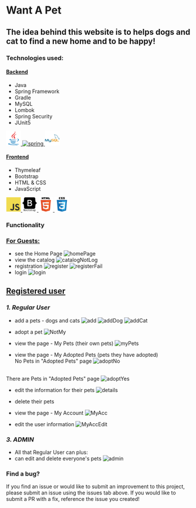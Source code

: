 # Want A Pet

## The idea behind this website is to helps dogs and cat to find a new home and to be happy!

### Technologies used:

#### <u> Backend</u>

* Java
* Spring Framework
* Gradle
* MySQL
* Lombok
* Spring Security
* JUnit5

<p> 
    <a href="https://www.java.com" target="_blank" rel="noreferrer"> 
        <img src="https://raw.githubusercontent.com/devicons/devicon/master/icons/java/java-original.svg" alt="java" width="40" height="40"/> 
    </a>
    <a href="https://spring.io/" target="_blank" rel="noreferrer">
        <img src="https://www.vectorlogo.zone/logos/springio/springio-icon.svg" alt="spring" width="40" height="40"/> 
    </a>
    <a href="https://www.mysql.com/" target="_blank" rel="noreferrer"> 
        <img src="https://raw.githubusercontent.com/devicons/devicon/master/icons/mysql/mysql-original-wordmark.svg" alt="mysql" width="40" height="40"/> 
    </a>
</p>

#### <u> Frontend</u>

* Thymeleaf
* Bootstrap
* HTML & CSS
* JavaScript

<p>
    <a href="https://developer.mozilla.org/en-US/docs/Web/JavaScript" target="_blank" rel="noreferrer"> 
        <img src="https://raw.githubusercontent.com/devicons/devicon/master/icons/javascript/javascript-original.svg" alt="javascript" width="40" height="40"/> 
    </a> 
    <a href="https://getbootstrap.com" target="_blank" rel="noreferrer"> 
        <img src="https://raw.githubusercontent.com/devicons/devicon/master/icons/bootstrap/bootstrap-plain-wordmark.svg" alt="bootstrap" width="40" height="40"/> 
    </a>   
    <a href="https://www.w3.org/html/" target="_blank" rel="noreferrer">
        <img src="https://raw.githubusercontent.com/devicons/devicon/master/icons/html5/html5-original-wordmark.svg" alt="html5" width="40" height="40"/> 
    </a>
    <a href="https://www.w3schools.com/css/" target="_blank" rel="noreferrer"> 
        <img src="https://raw.githubusercontent.com/devicons/devicon/master/icons/css3/css3-original-wordmark.svg" alt="css3" width="40" height="40"/> 
    </a>
</p>

### Functionality

### <u> For Guests:</u>

* see the Home Page
![homePage](https://github.com/santush87/want-a-pet/assets/73018624/edd2034b-a1aa-4ad2-98a5-78da2dbbb513)
* view the catalog
![catalogNotLog](https://github.com/santush87/want-a-pet/assets/73018624/3c7e7a09-1db2-43c8-b388-239a17a44c4f)
* registration
![register](https://github.com/santush87/want-a-pet/assets/73018624/ae35b3a7-51c3-4e94-92f5-fbedd2275c8b)
![registerFail](https://github.com/santush87/want-a-pet/assets/73018624/195fc4ff-8750-4bb6-a9bd-c269bffad4cf)
* login
![login](https://github.com/santush87/want-a-pet/assets/73018624/261a8d1b-030b-424a-bc74-4d5fb0860aba)

## <u> Registered user</u>

### <i> 1. Regular User </i>

* add a pets - dogs and cats
![add](https://github.com/santush87/want-a-pet/assets/73018624/bed43c3a-559d-45f7-b447-c5107970e426)
![addDog](https://github.com/santush87/want-a-pet/assets/73018624/d8572a7c-7fc1-4f7a-81ed-51c50eac64d1)
![addCat](https://github.com/santush87/want-a-pet/assets/73018624/c3b4965e-08f4-46b2-9e04-c9c933b943a5)

* adopt a pet
![NotMy](https://github.com/santush87/want-a-pet/assets/73018624/cd0eb630-af2d-461f-b875-93caa8f27beb)

* view the page - My Pets (their own pets)
![myPets](https://github.com/santush87/want-a-pet/assets/73018624/d551d007-a4b1-4be7-83c0-b725bd70711a)

* view the page - My Adopted Pets (pets they have adopted)
<br> No Pets in "Adopted Pets" page
![adoptNo](https://github.com/santush87/want-a-pet/assets/73018624/a5418853-a945-405f-86aa-9ed3b6c9f01f)

<br> There are Pets in "Adopted Pets" page 
![adoptYes](https://github.com/santush87/want-a-pet/assets/73018624/c395f59c-273e-4c13-9b82-3575799636a8)

* edit the information for their pets
![details](https://github.com/santush87/want-a-pet/assets/73018624/8e0dec83-54a0-4e71-b39e-08438c2f5558)
* delete their pets
* view the page - My Account
![MyAcc](https://github.com/santush87/want-a-pet/assets/73018624/8cc5b077-7497-4d5b-9145-c5ced43af113)

* edit the user information
![MyAccEdit](https://github.com/santush87/want-a-pet/assets/73018624/29f2651e-7a97-4e0d-960e-781725d788aa)


### <i> 3. ADMIN </i>

* All that Regular User can plus:
* can edit and delete everyone's pets
![admin](https://github.com/santush87/want-a-pet/assets/73018624/7ae1c75b-e6f2-4e72-9d23-2d0ca1e1e7aa)



### Find a bug?

If you find an issue or would like to submit an improvement to this project, please submit an issue using the issues tab
above. If you would like to submit a PR with a fix, reference the issue you created!
